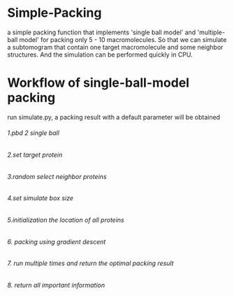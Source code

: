 
# Simple-Packing
a simple packing function that implements 'single ball model' and 'multiple-ball model' for packing only 5 - 10 macromolecules. So that we can simulate a subtomogram that contain one target macromolecule and some neighbor structures. And the simulation can be performed quickly in CPU.


# Workflow of single-ball-model packing
run simulate.py, a packing result with a default parameter will be obtained
 
    
###### 1.pbd 2 single ball
    
###### 2.set target protein

###### 3.random select neighbor proteins

###### 4.set simulate box size

###### 5.initialization the location of all proteins

###### 6. packing using gradient descent

###### 7. run multiple times and return the optimal packing result
    
###### 8. return all important information
